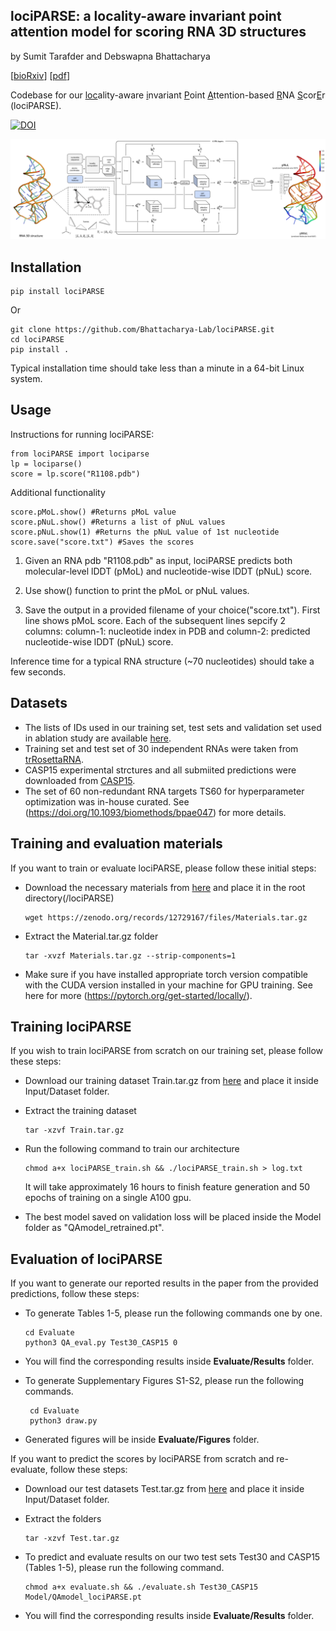 ## lociPARSE: a locality-aware invariant point attention model for scoring RNA 3D structures

by Sumit Tarafder and Debswapna Bhattacharya

[[bioRxiv](https://www.biorxiv.org/content/10.1101/2023.11.04.565599v2)] [[pdf](https://www.biorxiv.org/content/10.1101/2023.11.04.565599v2.full.pdf)]

Codebase for our <ins>loc</ins>ality-aware <ins>i</ins>nvariant <ins>P</ins>oint <ins>A</ins>ttention-based <ins>R</ins>NA <ins>S</ins>cor<ins>E</ins>r (lociPARSE).


<a href="https://zenodo.org/doi/10.5281/zenodo.10369083"><img src="https://zenodo.org/badge/707283184.svg" alt="DOI"></a>


![alt text](https://github.com/Bhattacharya-Lab/lociPARSE/blob/main/lociPARSE.png?raw=true)

## Installation
```
pip install lociPARSE
```

Or

```
git clone https://github.com/Bhattacharya-Lab/lociPARSE.git
cd lociPARSE
pip install .
```

Typical installation time should take less than a minute in a 64-bit Linux system.

## Usage

Instructions for running lociPARSE:

```
from lociPARSE import lociparse
lp = lociparse()
score = lp.score("R1108.pdb")
```

Additional functionality

```
score.pMoL.show() #Returns pMoL value
score.pNuL.show() #Returns a list of pNuL values
score.pNuL.show(1) #Returns the pNuL value of 1st nucleotide
score.save("score.txt") #Saves the scores
```

1. Given an RNA pdb "R1108.pdb" as input, lociPARSE predicts both molecular-level lDDT (pMoL) and nucleotide-wise lDDT (pNuL) score.

2. Use show() function to print the pMoL or pNuL values. 

3. Save the output in a provided filename of your choice("score.txt"). First line shows pMoL score. Each of the subsequent lines sepcify 2 columns: column-1: nucleotide index in PDB and column-2: predicted nucleotide-wise lDDT (pNuL) score.

Inference time for a typical RNA structure (~70 nucleotides) should take a few seconds.

## Datasets

- The lists of IDs used in our training set, test sets and validation set used in ablation study are available [here](https://zenodo.org/uploads/12669705).
- Training set and test set of 30 independent RNAs were taken from [trRosettaRNA](https://yanglab.qd.sdu.edu.cn/trRosettaRNA/benchmark/).
- CASP15 experimental strctures and all submiited predictions were downloaded from [CASP15](https://predictioncenter.org/download_area/CASP15/). 
- The set of 60 non-redundant RNA targets TS60 for hyperparameter optimization was in-house curated. See (https://doi.org/10.1093/biomethods/bpae047) for more details.

## Training and evaluation materials

If you want to train or evaluate lociPARSE, please follow these initial steps:

- Download the necessary materials from [here](https://zenodo.org/records/12729167) and place it in the root directory(/lociPARSE)
  ```
  wget https://zenodo.org/records/12729167/files/Materials.tar.gz
  ```

- Extract the Material.tar.gz folder

  ```
  tar -xvzf Materials.tar.gz --strip-components=1
  ```
- Make sure if you have installed appropriate torch version compatible with the CUDA version installed in your machine for GPU training. See here for more (https://pytorch.org/get-started/locally/).

## Training lociPARSE

If you wish to train lociPARSE from scratch on our training set, please follow these steps:

- Download our training dataset Train.tar.gz from [here](https://zenodo.org/records/12729654) and place it inside Input/Dataset folder.
- Extract the training dataset
  ```
  tar -xzvf Train.tar.gz
  ```
-  Run the following command to train our architecture
   ```
   chmod a+x lociPARSE_train.sh && ./lociPARSE_train.sh > log.txt
   ```
   It will take approximately 16 hours to finish feature generation and 50 epochs of training on a single A100 gpu.

- The best model saved on validation loss will be placed inside the Model folder as "QAmodel_retrained.pt".

## Evaluation of lociPARSE

If you want to generate our reported results in the paper from the provided predictions, follow these steps:

-  To generate Tables 1-5, please run the following commands one by one.

   ```
   cd Evaluate
   python3 QA_eval.py Test30_CASP15 0
   ```
- You will find the corresponding results inside **Evaluate/Results** folder.
- To generate Supplementary Figures S1-S2, please run the following commands.

  ```
   cd Evaluate
   python3 draw.py
  ``` 
- Generated figures will be inside **Evaluate/Figures** folder.
  
If you want to predict the scores by lociPARSE from scratch and re-evaluate, follow these steps: 
 
- Download our test datasets Test.tar.gz from [here](https://zenodo.org/uploads/12669705) and place it inside Input/Dataset folder.

- Extract the folders
  ```
  tar -xzvf Test.tar.gz
  ```
-  To predict and evaluate results on our two test sets Test30 and CASP15 (Tables 1-5), please run the following command.

   ```
   chmod a+x evaluate.sh && ./evaluate.sh Test30_CASP15 Model/QAmodel_lociPARSE.pt
   ``` 

-  You will find the corresponding results inside **Evaluate/Results** folder.
